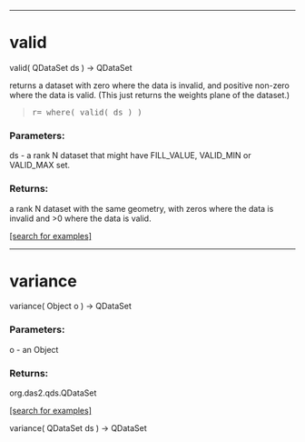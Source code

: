 ***
<a name="valid"></a>
# valid
valid( QDataSet ds ) &rarr; QDataSet

returns a dataset with zero where the data is invalid, and positive 
 non-zero where the data is valid.  (This just returns the weights
 plane of the dataset.)
<blockquote><pre>
r= where( valid( ds ) )
</pre></blockquote>

### Parameters:
ds - a rank N dataset that might have FILL_VALUE, VALID_MIN or VALID_MAX
   set.

### Returns:
a rank N dataset with the same geometry, with zeros where the data
   is invalid and &gt;0 where the data is valid.

<a href="https://github.com/autoplot/dev/search?q=valid&unscoped_q=valid">[search for examples]</a>

***
<a name="variance"></a>
# variance
variance( Object o ) &rarr; QDataSet



### Parameters:
o - an Object

### Returns:
org.das2.qds.QDataSet


<a href="https://github.com/autoplot/dev/search?q=variance&unscoped_q=variance">[search for examples]</a>

variance( QDataSet ds ) &rarr; QDataSet<br>
